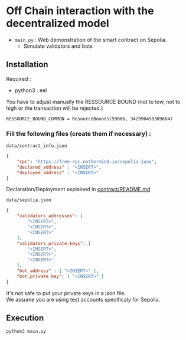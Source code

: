 # Off Chain interaction with the decentralized model

- ``main.py`` : Web demonstration of the smart contract on Sepolia.
    - Simulate validators and bots

## Installation

Required :
- python3 : eel

You have to adjust manually the RESSOURCE BOUND (not to low, not to high or the transaction will be rejected.)

```
RESSOURCE_BOUND_COMMON = ResourceBounds(59806, 342990458309864)
```

### Fill the following files (create them if necessary) :

``data/contract_info.json``
```json
{
    "rpc": "https://free-rpc.nethermind.io/sepolia-juno",
    "declared_address" : "<INSERT>",
    "deployed_address" : "<INSERT>"
}
```

Declaration/Deployment explained in [contract/README.md](oracle_contract/README.md)

``data/sepolia.json``
```json
{
    "validators_addresses": [
        "<INSERT>",
        "<INSERT>",
        "<INSERT>"
    ],
    "validators_private_keys": [
        "<INSERT>",
        "<INSERT>",
        "<INSERT>"
    ],
    "bot_address" : [ "<INSERT>" ],
    "bot_private_key": [ "<INSERT>" ]
}
```

It's not safe to put your private keys in a json file. \
We assume you are using test accounts specificaly for Sepolia.

## Execution

```bash
python3 main.py
```